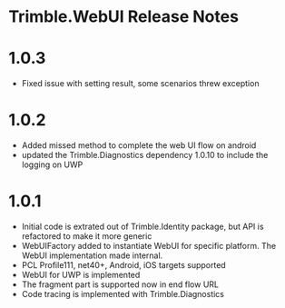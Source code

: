 # Trimble.WebUI Release Notes

# 1.0.3
* Fixed issue with setting result, some scenarios threw exception

# 1.0.2
* Added missed method to complete the web UI flow on android
* updated the Trimble.Diagnostics dependency 1.0.10 to include the logging on UWP

# 1.0.1

* Initial code is extrated out of Trimble.Identity package, but API is refactored to make it more generic
* WebUIFactory added to instantiate WebUI for specific platform. The WebUI implementation made internal.
* PCL Profile111, net40+, Android, iOS targets supported
* WebUI for UWP is implemented
* The fragment part is supported now in end flow URL
* Code tracing is implemented with Trimble.Diagnostics